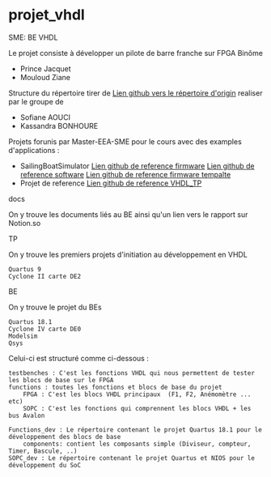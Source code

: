 # projet_vhdl

SME: BE VHDL

Le projet consiste à développer un pilote de barre franche sur FPGA
Binôme

- Prince Jacquet
- Mouloud Ziane



Structure du répertoire tirer de [Lien github vers le répertoire d'origin](https://github.com/Touftoufe/BE-VHDL)
realiser par le groupe de

- Sofiane AOUCI
- Kassandra BONHOURE


Projets forunis par Master-EEA-SME pour le cours avec des examples d'applications : 
- SailingBoatSimulator
[Lien github de reference firmware](https://github.com/Master-EEA-SME/SailingBoatSimulatorFW)
[Lien github de reference software](https://github.com/Master-EEA-SME/SailingBoatSimulatorSW)
[Lien github de reference firmware tempalte](https://github.com/Master-EEA-SME/SailingBoatSimulatorTemplateFW)
- Projet de reference 
[Lien github de reference VHDL_TP](https://github.com/Master-EEA-SME/VHDL_TP)

docs

On y trouve les documents liés au BE ainsi qu'un lien vers le rapport sur Notion.so

TP

On y trouve les premiers projets d'initiation au développement en VHDL

    Quartus 9
    Cyclone II carte DE2

BE

On y trouve le projet du BEs

    Quartus 18.1
    Cyclone IV carte DE0
    Modelsim
    Qsys

Celui-ci est structuré comme ci-dessous :

    testbenches : C'est les fonctions VHDL qui nous permettent de tester les blocs de base sur le FPGA
    functions : toutes les fonctions et blocs de base du projet
        FPGA : C'est les blocs VHDL principaux  (F1, F2, Anémomètre ... etc)
        SOPC : C'est les fonctions qui comprennent les blocs VHDL + les bus Avalon

    Functions_dev : Le répertoire contenant le projet Quartus 18.1 pour le développement des blocs de base
        components: contient les composants simple (Diviseur, compteur, Timer, Bascule, ..)
    SOPC_dev : Le répertoire contenant le projet Quartus et NIOS pour le développement du SoC

